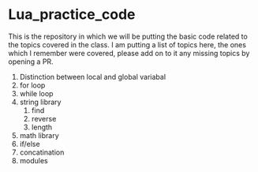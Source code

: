 # Lua_practice_code
This is the repository in which we will be putting the basic code related to the topics covered in the class. I am putting a list of topics here, the ones which I remember were covered, please add on to it any missing topics by opening a PR.

1. Distinction between local and global variabal
2. for loop
3. while loop
4. string library
	1. find
	2. reverse
	3. length
5. math library
6. if/else
7. concatination
8. modules